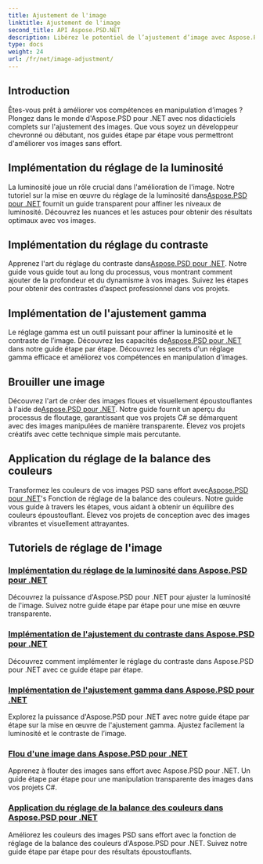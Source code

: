 ```yaml
---
title: Ajustement de l'image
linktitle: Ajustement de l'image
second_title: API Aspose.PSD.NET
description: Libérez le potentiel de l’ajustement d’image avec Aspose.PSD pour .NET. Explorez des didacticiels sur la luminosité, le contraste et la balance des couleurs pour maîtriser la manipulation des images.
type: docs
weight: 24
url: /fr/net/image-adjustment/
---
```

## Introduction

Êtes-vous prêt à améliorer vos compétences en manipulation d’images ? Plongez dans le monde d'Aspose.PSD pour .NET avec nos didacticiels complets sur l'ajustement des images. Que vous soyez un développeur chevronné ou débutant, nos guides étape par étape vous permettront d'améliorer vos images sans effort.

## Implémentation du réglage de la luminosité

 La luminosité joue un rôle crucial dans l'amélioration de l'image. Notre tutoriel sur la mise en œuvre du réglage de la luminosité dans[Aspose.PSD pour .NET](./brightness-adjustment/) fournit un guide transparent pour affiner les niveaux de luminosité. Découvrez les nuances et les astuces pour obtenir des résultats optimaux avec vos images.

## Implémentation du réglage du contraste

 Apprenez l'art du réglage du contraste dans[Aspose.PSD pour .NET](./contrast-adjustment/). Notre guide vous guide tout au long du processus, vous montrant comment ajouter de la profondeur et du dynamisme à vos images. Suivez les étapes pour obtenir des contrastes d’aspect professionnel dans vos projets.

## Implémentation de l'ajustement gamma

Le réglage gamma est un outil puissant pour affiner la luminosité et le contraste de l’image. Découvrez les capacités de[Aspose.PSD pour .NET](./gamma-adjustment/) dans notre guide étape par étape. Découvrez les secrets d'un réglage gamma efficace et améliorez vos compétences en manipulation d'images.

## Brouiller une image

 Découvrez l'art de créer des images floues et visuellement époustouflantes à l'aide de[Aspose.PSD pour .NET](./blur-image/). Notre guide fournit un aperçu du processus de floutage, garantissant que vos projets C# se démarquent avec des images manipulées de manière transparente. Élevez vos projets créatifs avec cette technique simple mais percutante.

## Application du réglage de la balance des couleurs

 Transformez les couleurs de vos images PSD sans effort avec[Aspose.PSD pour .NET](./color-balance-adjustment/)'s Fonction de réglage de la balance des couleurs. Notre guide vous guide à travers les étapes, vous aidant à obtenir un équilibre des couleurs époustouflant. Élevez vos projets de conception avec des images vibrantes et visuellement attrayantes.

## Tutoriels de réglage de l'image
### [Implémentation du réglage de la luminosité dans Aspose.PSD pour .NET](./brightness-adjustment/)
Découvrez la puissance d'Aspose.PSD pour .NET pour ajuster la luminosité de l'image. Suivez notre guide étape par étape pour une mise en œuvre transparente.
### [Implémentation de l'ajustement du contraste dans Aspose.PSD pour .NET](./contrast-adjustment/)
Découvrez comment implémenter le réglage du contraste dans Aspose.PSD pour .NET avec ce guide étape par étape.
### [Implémentation de l'ajustement gamma dans Aspose.PSD pour .NET](./gamma-adjustment/)
Explorez la puissance d'Aspose.PSD pour .NET avec notre guide étape par étape sur la mise en œuvre de l'ajustement gamma. Ajustez facilement la luminosité et le contraste de l’image.
### [Flou d'une image dans Aspose.PSD pour .NET](./blur-image/)
Apprenez à flouter des images sans effort avec Aspose.PSD pour .NET. Un guide étape par étape pour une manipulation transparente des images dans vos projets C#.
### [Application du réglage de la balance des couleurs dans Aspose.PSD pour .NET](./color-balance-adjustment/)
Améliorez les couleurs des images PSD sans effort avec la fonction de réglage de la balance des couleurs d'Aspose.PSD pour .NET. Suivez notre guide étape par étape pour des résultats époustouflants.